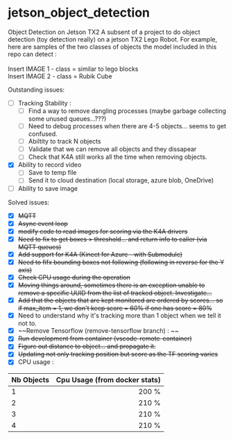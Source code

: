 # jetson_object_detection
Object Detection on Jetson TX2
A subsent of a project to do object detection (toy detection really) on a jetson TX2 Lego Robot. For example, here are samples of the two classes of objects the model included in this repo can detect :<br>
<br>
Insert IMAGE 1 - class = similar to lego blocks <br>
Insert IMAGE 2 - class = Rubik Cube <br>

Outstanding issues:

- [ ] Tracking Stability :
    - [ ] Find a way to remove dangling processes (maybe garbage collecting some unused queues...???)
    - [ ] Need to debug processes when there are 4-5 objects... seems to get confused.
    - [ ] Abiltity to track N objects
    - [ ] Validate that we can remove all objects and they dissapear
    - [ ] Check that K4A still works all the time when removing objects.
- [X] Ability to record video 
    - [ ] Save to temp file
    - [ ] Send it to cloud destination (local storage, azure blob, OneDrive)
- [ ] Ability to save image

Solved issues:

- [X] ~~MQTT~~
- [X] ~~Async event loop~~
- [X] ~~modify code to read images for scoring via the K4A drivers~~
- [x] ~~Need to fix to get boxes > threshold... and return info to caller (via MQTT queues)~~
- [X] ~~Add support for K4A (Kinect for Azure - with Submodule)~~
- [X] ~~Need to fifx bounding boxes not following (following in reverse for the Y axis)~~
- [X] ~~Check CPU usage during the operation~~
- [X] ~~Moving things around, sometimes there is an exception unable to remove a specific UUID from the list of tracked object. Investigate...~~
- [X] ~~Add that the objects that are kept monitored are ordered by scores... so if max_item = 1, we don't keep score = 60% if one has score = 80%~~
- [X] Need to understand why it's tracking more than 1 object when we tell it not to.
- [X] ~~Remove Tensorflow (remove-tensorflow branch) : ~~
- [X] ~~Run development from container (vscode-remote-container)~~
- [X] ~~Figure out distance to object... and propagate it.~~
- [X] ~~Updating not only tracking position but score as the TF scoring varies~~
- [X] CPU usage :

| Nb Objects    |   Cpu Usage (from docker stats)   |
|:--------------|----------------------------------:|
| 1             |   200 %                           |
| 2             |   210 %                           |
| 3             |   210 %                           |
| 4             |   210 %                           |



